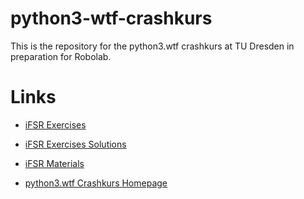 # python3-wtf-crashkurs
This is the repository for the python3.wtf crashkurs at TU Dresden in preparation for Robolab.

# Links
- [iFSR Exercises](http://fsr.github.io/python-lessons/)
- [iFSR Exercises Solutions](https://github.com/Feliix42/python-solutions)
- [iFSR Materials](http://fsr.github.io/python-lessons/materials.html)

- [python3.wtf Crashkurs Homepage](https://python3.wtf/l/crashkurs/)
